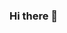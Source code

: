### Hi there 👋

<!--
**abbyweiby/abbyweiby** is a ✨ _special_ ✨ repository because its `README.md` (this file) appears on your GitHub profile.

Here are some ideas to get you started:

- 🔭 I’m currently working on ... recruiting scrappy software engineers
- 🌱 I’m currently learning ... everything I can about how leveraging data can advance our mission in government
- 🤔 I’m looking for help with ... project ideas in Python to help a first-time coder
- 💬 Ask me about ... careers in data science, machine learning, and engineering
- 📫 How to reach me: ... abby.weiby@govini.com
- ⚡ Fun fact: ... I am the subject of a painting that was once hung in a gallery!
-->
